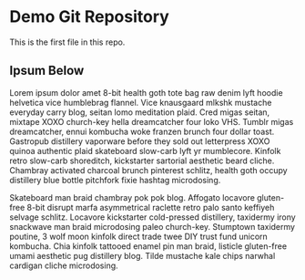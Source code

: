 # Demo Git Repository

This is the first file in this repo.

## Ipsum Below

Lorem ipsum dolor amet 8-bit health goth tote bag raw denim lyft hoodie helvetica vice humblebrag flannel. Vice knausgaard mlkshk mustache everyday carry blog, seitan lomo meditation plaid. Cred migas seitan, mixtape XOXO church-key hella dreamcatcher four loko VHS. Tumblr migas dreamcatcher, ennui kombucha woke franzen brunch four dollar toast. Gastropub distillery vaporware before they sold out letterpress XOXO quinoa authentic plaid skateboard slow-carb lyft yr mumblecore. Kinfolk retro slow-carb shoreditch, kickstarter sartorial aesthetic beard cliche. Chambray activated charcoal brunch pinterest schlitz, health goth occupy distillery blue bottle pitchfork fixie hashtag microdosing.

Skateboard man braid chambray pok pok blog. Affogato locavore gluten-free 8-bit disrupt marfa asymmetrical raclette retro palo santo keffiyeh selvage schlitz. Locavore kickstarter cold-pressed distillery, taxidermy irony snackwave man braid microdosing paleo church-key. Stumptown taxidermy poutine, 3 wolf moon kinfolk direct trade twee DIY trust fund unicorn kombucha. Chia kinfolk tattooed enamel pin man braid, listicle gluten-free umami aesthetic pug distillery blog. Tilde mustache kale chips narwhal cardigan cliche microdosing.